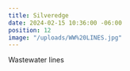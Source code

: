 ```yaml
---
title: Silveredge
date: 2024-02-15 10:36:00 -06:00
position: 12
image: "/uploads/WW%20LINES.jpg"
---
```


Wastewater lines